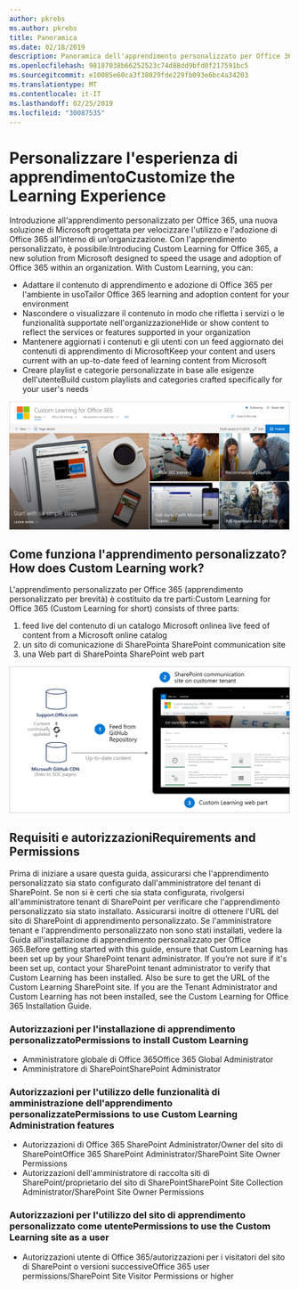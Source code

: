 ```yaml
---
author: pkrebs
ms.author: pkrebs
title: Panoramica
ms.date: 02/18/2019
description: Panoramica dell'apprendimento personalizzato per Office 365 per gli amministratori
ms.openlocfilehash: 98187038b66252523c74d88dd9bfd0f217591bc5
ms.sourcegitcommit: e10085e60ca3f38029fde229fb093e6bc4a34203
ms.translationtype: MT
ms.contentlocale: it-IT
ms.lasthandoff: 02/25/2019
ms.locfileid: "30087535"
---
```

# <a name="customize-the-learning-experience"></a><span data-ttu-id="9cd45-103">Personalizzare l'esperienza di apprendimento</span><span class="sxs-lookup"><span data-stu-id="9cd45-103">Customize the Learning Experience</span></span>

<span data-ttu-id="9cd45-p101">Introduzione all'apprendimento personalizzato per Office 365, una nuova soluzione di Microsoft progettata per velocizzare l'utilizzo e l'adozione di Office 365 all'interno di un'organizzazione. Con l'apprendimento personalizzato, è possibile:</span><span class="sxs-lookup"><span data-stu-id="9cd45-p101">Introducing Custom Learning for Office 365, a new solution from Microsoft designed to speed the usage and adoption of Office 365 within an organization. With Custom Learning, you can:</span></span>
- <span data-ttu-id="9cd45-106">Adattare il contenuto di apprendimento e adozione di Office 365 per l'ambiente in uso</span><span class="sxs-lookup"><span data-stu-id="9cd45-106">Tailor Office 365 learning and adoption content for your environment</span></span> 
- <span data-ttu-id="9cd45-107">Nascondere o visualizzare il contenuto in modo che rifletta i servizi o le funzionalità supportate nell'organizzazione</span><span class="sxs-lookup"><span data-stu-id="9cd45-107">Hide or show content to reflect the services or features supported in your organization</span></span> 
- <span data-ttu-id="9cd45-108">Mantenere aggiornati i contenuti e gli utenti con un feed aggiornato dei contenuti di apprendimento di Microsoft</span><span class="sxs-lookup"><span data-stu-id="9cd45-108">Keep your content and users current with an up-to-date feed of learning content from Microsoft</span></span> 
- <span data-ttu-id="9cd45-109">Creare playlist e categorie personalizzate in base alle esigenze dell'utente</span><span class="sxs-lookup"><span data-stu-id="9cd45-109">Build custom playlists and categories crafted specifically for your user's needs</span></span>

![CG-Introducing. png](media/cg-introducing.png)

## <a name="how-does-custom-learning-work"></a><span data-ttu-id="9cd45-111">Come funziona l'apprendimento personalizzato?</span><span class="sxs-lookup"><span data-stu-id="9cd45-111">How does Custom Learning work?</span></span>

<span data-ttu-id="9cd45-112">L'apprendimento personalizzato per Office 365 (apprendimento personalizzato per brevità) è costituito da tre parti:</span><span class="sxs-lookup"><span data-stu-id="9cd45-112">Custom Learning for Office 365 (Custom Learning for short) consists of three parts:</span></span> 
1. <span data-ttu-id="9cd45-113">feed live del contenuto di un catalogo Microsoft online</span><span class="sxs-lookup"><span data-stu-id="9cd45-113">a live feed of content from a Microsoft online catalog</span></span>
2. <span data-ttu-id="9cd45-114">un sito di comunicazione di SharePoint</span><span class="sxs-lookup"><span data-stu-id="9cd45-114">a SharePoint communication site</span></span>
3. <span data-ttu-id="9cd45-115">una Web part di SharePoint</span><span class="sxs-lookup"><span data-stu-id="9cd45-115">a SharePoint web part</span></span> 

![CG-howitworks. png](media/cg-howitworks.png)

## <a name="requirements-and-permissions"></a><span data-ttu-id="9cd45-117">Requisiti e autorizzazioni</span><span class="sxs-lookup"><span data-stu-id="9cd45-117">Requirements and Permissions</span></span>

<span data-ttu-id="9cd45-p102">Prima di iniziare a usare questa guida, assicurarsi che l'apprendimento personalizzato sia stato configurato dall'amministratore del tenant di SharePoint. Se non si è certi che sia stata configurata, rivolgersi all'amministratore tenant di SharePoint per verificare che l'apprendimento personalizzato sia stato installato. Assicurarsi inoltre di ottenere l'URL del sito di SharePoint di apprendimento personalizzato. Se l'amministratore tenant e l'apprendimento personalizzato non sono stati installati, vedere la Guida all'installazione di apprendimento personalizzato per Office 365.</span><span class="sxs-lookup"><span data-stu-id="9cd45-p102">Before getting started with this guide, ensure that Custom Learning has been set up by your  SharePoint tenant administrator. If you’re not sure if it's been set up, contact your SharePoint tenant administrator to verify that Custom Learning has been installed. Also be sure to get the URL of the Custom Learning SharePoint site. If you are the Tenant Administrator and Custom Learning has not been installed, see the Custom Learning for Office 365 Installation Guide.</span></span> 

### <a name="permissions-to-install-custom-learning"></a><span data-ttu-id="9cd45-122">Autorizzazioni per l'installazione di apprendimento personalizzato</span><span class="sxs-lookup"><span data-stu-id="9cd45-122">Permissions to install Custom Learning</span></span>

- <span data-ttu-id="9cd45-123">Amministratore globale di Office 365</span><span class="sxs-lookup"><span data-stu-id="9cd45-123">Office 365 Global Administrator</span></span>
- <span data-ttu-id="9cd45-124">Amministratore di SharePoint</span><span class="sxs-lookup"><span data-stu-id="9cd45-124">SharePoint Administrator</span></span>

### <a name="permissions-to-use-custom-learning-administration-features"></a><span data-ttu-id="9cd45-125">Autorizzazioni per l'utilizzo delle funzionalità di amministrazione dell'apprendimento personalizzate</span><span class="sxs-lookup"><span data-stu-id="9cd45-125">Permissions to use Custom Learning Administration features</span></span>

- <span data-ttu-id="9cd45-126">Autorizzazioni di Office 365 SharePoint Administrator/Owner del sito di SharePoint</span><span class="sxs-lookup"><span data-stu-id="9cd45-126">Office 365 SharePoint Administrator/SharePoint Site Owner Permissions</span></span>
- <span data-ttu-id="9cd45-127">Autorizzazioni dell'amministratore di raccolta siti di SharePoint/proprietario del sito di SharePoint</span><span class="sxs-lookup"><span data-stu-id="9cd45-127">SharePoint Site Collection Administrator/SharePoint Site Owner Permissions</span></span>

### <a name="permissions-to-use-the-custom-learning-site-as-a-user"></a><span data-ttu-id="9cd45-128">Autorizzazioni per l'utilizzo del sito di apprendimento personalizzato come utente</span><span class="sxs-lookup"><span data-stu-id="9cd45-128">Permissions to use the Custom Learning site as a user</span></span>

- <span data-ttu-id="9cd45-129">Autorizzazioni utente di Office 365/autorizzazioni per i visitatori del sito di SharePoint o versioni successive</span><span class="sxs-lookup"><span data-stu-id="9cd45-129">Office 365 user permissions/SharePoint Site Visitor Permissions or higher</span></span>


